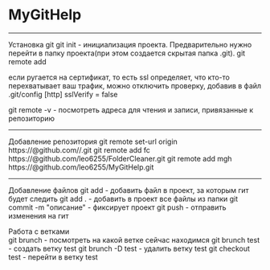 # MyGitHelp
----------------
Установка git
git init - инициализация проекта. Предварительно нужно перейти в папку проекта(при этом создается скрытая папка .git).
git remote add 

если ругается на сертификат, то есть ssl определяет, что кто-то перехватывает ваш трафик, можно отключить проверку, добавив в файл .git/config
[http]
	sslVerify = false
	
git remote -v - посмотреть адреса для чтения и записи, привязанные к репозиторию

----------------
Добавление репозитория
git remote set-url origin https://<githubtoken>@github.com/<username>/<repositoryname>.git
git remote add fc https://<githubtoken>@github.com/leo6255/FolderCleaner.git
git remote add mgh https://<githubtoken>@github.com/leo6255/MyGitHelp.git

----------------

Добавление файлов
git add <file>  - добавить файл в проект, за которым гит будет следить
git add .  - добавить в проект все файлы из папки
git commit -m "описание" - фиксирует проект
git push <rep name> - отправить изменения на гит
  
Работа с ветками  
git brunch - посмотреть на какой ветке сейчас находимся
git brunch test - создать ветку test
git brunch -D test - удалить ветку test
git checkout test - перейти в ветку test
